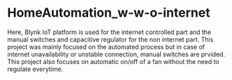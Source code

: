 # HomeAutomation_w-w-o-internet

Here,  Blynk IoT platform is used for the internet controlled part and the manual switches and capacitive regulator for the non internet part.
This project was mainly focused on the automated process but in case of internet unavailability or unstable connection, manual switches are prvided.
This project also focuses on automatic on/off of a fan without the need to regulate everytime.
